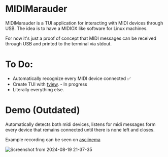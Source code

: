 # MIDIMarauder
MIDIMarauder is a TUI application for interacting with MIDI devices through USB. The idea is to have a MIDIOX like software for Linux machines.

For now it's just a proof of concept that MIDI messages can be received through USB and printed to the terminal via stdout.



# To Do:

* Automatically recognize every MIDI device connected ✅
* Create TUI with [tview](https://github.com/rivo/tview). - In progress
* Literally everything else.
  
# Demo (Outdated)
Automatically detects both midi devices, listens for midi messages form every device that remains connected until there is none left and closes.

Example recording can be seen on [asciinema](https://asciinema.org/a/rYY6CcJk1ryIvRNsrRPMEamIA)

![Screenshot from 2024-08-19 21-37-35](https://github.com/user-attachments/assets/aaf4e2df-2c31-41b4-9f3f-352b4a434cb1)


